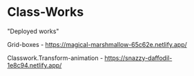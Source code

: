 # Class-Works

"Deployed works"

Grid-boxes - https://magical-marshmallow-65c62e.netlify.app/

Classwork.Transform-animation - https://snazzy-daffodil-1e8c94.netlify.app/
